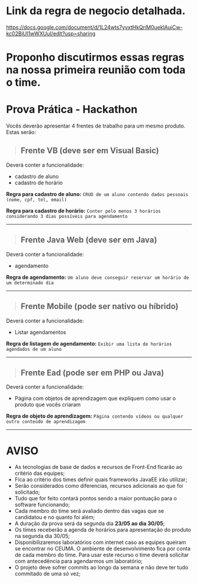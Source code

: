 # Link da regra de negocio detalhada. 
https://docs.google.com/document/d/1L24wts7yvxtHkQriM0ueklAuiCw-kc02BiUI1wWXUuI/edit?usp=sharing

# Proponho discutirmos essas regras na nossa primeira reunião com toda o time.

# Prova Prática - Hackathon

Vocês deverão apresentar 4 frentes de trabalho para um mesmo produto. Estas serão:

> ## Frente VB (deve ser em Visual Basic)
Deverá conter a funcionalidade: 
* cadastro de aluno
* cadastro de horário

**Regra para cadastro de aluno:** ``CRUD de um aluno contendo dados pessoais (nome, cpf, tel, email)``

**Regra para cadastro de horário:** ``Conter pelo menos 3 horários considerando 3 dias possíveis para agendamento ``

***


> ## Frente Java Web (deve ser em Java)
Deverá conter a funcionalidade: 
* agendamento

**Regra de agendamento:** ``Um aluno deve conseguir reservar um horário de um determinado dia``

***

> ## Frente Mobile (pode ser nativo ou híbrido)
Deverá conter a funcionalidade: 
* Listar agendamentos

**Regra de listagem de agendamento:** ``Exibir uma lista de horários agendados de um aluno``
***

> ## Frente Ead (pode ser em PHP ou Java)
Deverá conter a funcionalidade: 
* Página com objetos de aprendizagem que expliquem como usar o produto que vocês criaram

**Regra de objeto de aprendizagem:** ``Página contendo vídeos ou qualquer outro conteúdo de aprendizagem``

***

# AVISO

* As tecnologias de base de dados e recursos de Front-End ficarão ao critério das equipes;
* Fica ao critério dos times definir quais frameworks JavaEE irão utilizar;
* Serão considerados como diferencias, recursos adicionais ao que foi solicitado;
* Tudo que for feito contará pontos sendo a maior pontuação para o software funcionando;
* Cada membro do time será avaliado dentro das vagas que se candidatou e no quanto foi além;
* A duração da prova será da segunda dia **23/05 ao dia 30/05**;
* Os times receberão a agenda de horários para apresentação do produto na segunda dia 30/05;
* Disponibilizaremos laboratórios com internet caso as equipes queiram se encontrar no CEUMA. O ambiente de desenvolvimento fica por conta de cada membro do time. Para usar este recurso o time deverá solicitar com antecedência para agendarmos um laboratório;
* O projeto deve sofrer commits ao longo da semana e não deve ter tudo commitado de uma só vez;


